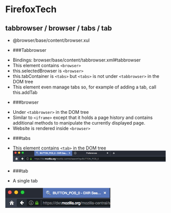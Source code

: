 # FirefoxTech


## tabbrowser / browser / tabs / tab
* @browser/base/content/browser.xul

* ###Tabbrowser
 - Bindings: browser/base/content/tabbrowser.xml#tabbrowser
 - This element contains ```<browser>```
 - this.selectedBrowser is ```<browser>```
 - this.tabContainer is ```<tabs>``` but ```<tabs>``` is not under ```<tabbrowser>``` in the DOM tree
 - This element even manage tabs so, for example of adding a tab,  call this.addTab

* ###browser
 - Under ```<tabbrowser>``` in the DOM tree
 - Similar to ```<iframe>``` except that it holds a page history and contains additional methods to manipulate the currently displayed page.
 - Website is rendered inside ```<browser>```
 
* ###tabs
 - This element contains ```<tab>``` in the DOM tree
 ![tabs image](https://raw.githubusercontent.com/Fischer-L/FirefoxTech/master/img/tabs.png)
  
* ###tab
 - A single tab
 
 ![tab image](https://raw.githubusercontent.com/Fischer-L/FirefoxTech/master/img/tab.png)

